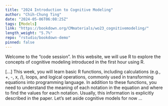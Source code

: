 ```yaml
---
title: "2024 Introduction to Cognitive Modeling"
author: "Chih-Chung Ting"
date: "2024-05-06T06:08:25Z"
tags: [Models]
link: "https://bookdown.org/CMmaterials/wo23_cognitivemodeling/"
length_weight: "5.7%"
repo: "rstudio/bookdown-demo"
pinned: false
---
```


<p>Welcome to the “code session”. In this website, we will use R to explore the concepts of
cognitive modeling introduced in the first hour using R.</p> [...] This week, you will learn basic R functions, including calculations (e.g., +, -, x, /), loops, and logical operations, commonly used in transforming equations into programming language. In addition to these functions, you need to understand the meaning of each notation in the equation and where to find the values for each notation. Usually, this information is explicitly described in the paper. Let’s set aside cognitive models for now ...

